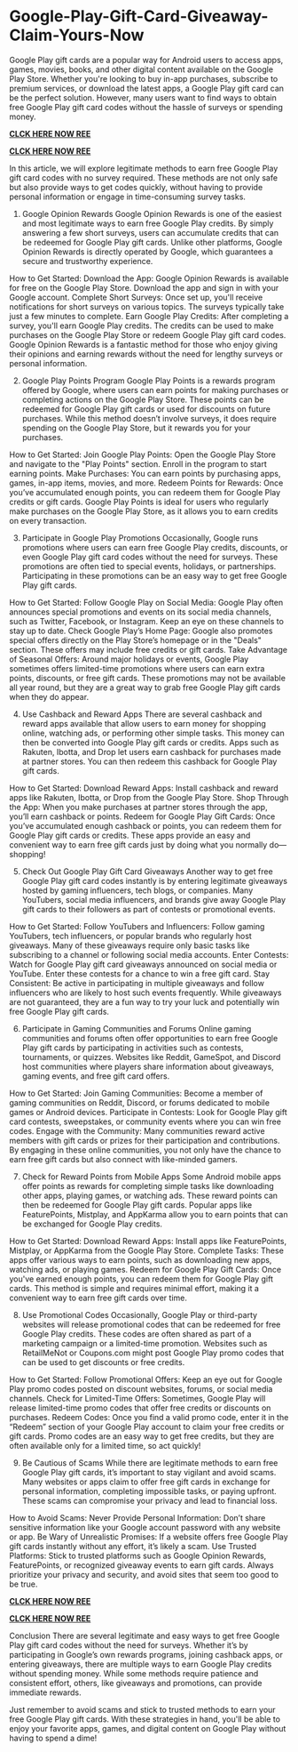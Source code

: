 # Google-Play-Gift-Card-Giveaway-Claim-Yours-Now
Google Play gift cards are a popular way for Android users to access apps, games, movies, books, and other digital content available on the Google Play Store. Whether you're looking to buy in-app purchases, subscribe to premium services, or download the latest apps, a Google Play gift card can be the perfect solution. However, many users want to find ways to obtain free Google Play gift card codes without the hassle of surveys or spending money.

**[CLCK HERE NOW REE](https://tinyurl.com/google-paly-2025)**

**[CLCK HERE NOW REE](https://tinyurl.com/google-paly-2025)**

In this article, we will explore legitimate methods to earn free Google Play gift card codes with no survey required. These methods are not only safe but also provide ways to get codes quickly, without having to provide personal information or engage in time-consuming survey tasks.

1. Google Opinion Rewards
Google Opinion Rewards is one of the easiest and most legitimate ways to earn free Google Play credits. By simply answering a few short surveys, users can accumulate credits that can be redeemed for Google Play gift cards. Unlike other platforms, Google Opinion Rewards is directly operated by Google, which guarantees a secure and trustworthy experience.

How to Get Started:
Download the App: Google Opinion Rewards is available for free on the Google Play Store. Download the app and sign in with your Google account.
Complete Short Surveys: Once set up, you'll receive notifications for short surveys on various topics. The surveys typically take just a few minutes to complete.
Earn Google Play Credits: After completing a survey, you'll earn Google Play credits. The credits can be used to make purchases on the Google Play Store or redeem Google Play gift card codes.
Google Opinion Rewards is a fantastic method for those who enjoy giving their opinions and earning rewards without the need for lengthy surveys or personal information.

2. Google Play Points Program
Google Play Points is a rewards program offered by Google, where users can earn points for making purchases or completing actions on the Google Play Store. These points can be redeemed for Google Play gift cards or used for discounts on future purchases. While this method doesn’t involve surveys, it does require spending on the Google Play Store, but it rewards you for your purchases.

How to Get Started:
Join Google Play Points: Open the Google Play Store and navigate to the "Play Points" section. Enroll in the program to start earning points.
Make Purchases: You can earn points by purchasing apps, games, in-app items, movies, and more.
Redeem Points for Rewards: Once you’ve accumulated enough points, you can redeem them for Google Play credits or gift cards.
Google Play Points is ideal for users who regularly make purchases on the Google Play Store, as it allows you to earn credits on every transaction.

3. Participate in Google Play Promotions
Occasionally, Google runs promotions where users can earn free Google Play credits, discounts, or even Google Play gift card codes without the need for surveys. These promotions are often tied to special events, holidays, or partnerships. Participating in these promotions can be an easy way to get free Google Play gift cards.

How to Get Started:
Follow Google Play on Social Media: Google Play often announces special promotions and events on its social media channels, such as Twitter, Facebook, or Instagram. Keep an eye on these channels to stay up to date.
Check Google Play’s Home Page: Google also promotes special offers directly on the Play Store’s homepage or in the "Deals" section. These offers may include free credits or gift cards.
Take Advantage of Seasonal Offers: Around major holidays or events, Google Play sometimes offers limited-time promotions where users can earn extra points, discounts, or free gift cards.
These promotions may not be available all year round, but they are a great way to grab free Google Play gift cards when they do appear.

4. Use Cashback and Reward Apps
There are several cashback and reward apps available that allow users to earn money for shopping online, watching ads, or performing other simple tasks. This money can then be converted into Google Play gift cards or credits. Apps such as Rakuten, Ibotta, and Drop let users earn cashback for purchases made at partner stores. You can then redeem this cashback for Google Play gift cards.

How to Get Started:
Download Reward Apps: Install cashback and reward apps like Rakuten, Ibotta, or Drop from the Google Play Store.
Shop Through the App: When you make purchases at partner stores through the app, you’ll earn cashback or points.
Redeem for Google Play Gift Cards: Once you’ve accumulated enough cashback or points, you can redeem them for Google Play gift cards or credits.
These apps provide an easy and convenient way to earn free gift cards just by doing what you normally do—shopping!

5. Check Out Google Play Gift Card Giveaways
Another way to get free Google Play gift card codes instantly is by entering legitimate giveaways hosted by gaming influencers, tech blogs, or companies. Many YouTubers, social media influencers, and brands give away Google Play gift cards to their followers as part of contests or promotional events.

How to Get Started:
Follow YouTubers and Influencers: Follow gaming YouTubers, tech influencers, or popular brands who regularly host giveaways. Many of these giveaways require only basic tasks like subscribing to a channel or following social media accounts.
Enter Contests: Watch for Google Play gift card giveaways announced on social media or YouTube. Enter these contests for a chance to win a free gift card.
Stay Consistent: Be active in participating in multiple giveaways and follow influencers who are likely to host such events frequently.
While giveaways are not guaranteed, they are a fun way to try your luck and potentially win free Google Play gift cards.

6. Participate in Gaming Communities and Forums
Online gaming communities and forums often offer opportunities to earn free Google Play gift cards by participating in activities such as contests, tournaments, or quizzes. Websites like Reddit, GameSpot, and Discord host communities where players share information about giveaways, gaming events, and free gift card offers.

How to Get Started:
Join Gaming Communities: Become a member of gaming communities on Reddit, Discord, or forums dedicated to mobile games or Android devices.
Participate in Contests: Look for Google Play gift card contests, sweepstakes, or community events where you can win free codes.
Engage with the Community: Many communities reward active members with gift cards or prizes for their participation and contributions.
By engaging in these online communities, you not only have the chance to earn free gift cards but also connect with like-minded gamers.

7. Check for Reward Points from Mobile Apps
Some Android mobile apps offer points as rewards for completing simple tasks like downloading other apps, playing games, or watching ads. These reward points can then be redeemed for Google Play gift cards. Popular apps like FeaturePoints, Mistplay, and AppKarma allow you to earn points that can be exchanged for Google Play credits.

How to Get Started:
Download Reward Apps: Install apps like FeaturePoints, Mistplay, or AppKarma from the Google Play Store.
Complete Tasks: These apps offer various ways to earn points, such as downloading new apps, watching ads, or playing games.
Redeem for Google Play Gift Cards: Once you've earned enough points, you can redeem them for Google Play gift cards.
This method is simple and requires minimal effort, making it a convenient way to earn free gift cards over time.

8. Use Promotional Codes
Occasionally, Google Play or third-party websites will release promotional codes that can be redeemed for free Google Play credits. These codes are often shared as part of a marketing campaign or a limited-time promotion. Websites such as RetailMeNot or Coupons.com might post Google Play promo codes that can be used to get discounts or free credits.

How to Get Started:
Follow Promotional Offers: Keep an eye out for Google Play promo codes posted on discount websites, forums, or social media channels.
Check for Limited-Time Offers: Sometimes, Google Play will release limited-time promo codes that offer free credits or discounts on purchases.
Redeem Codes: Once you find a valid promo code, enter it in the “Redeem” section of your Google Play account to claim your free credits or gift cards.
Promo codes are an easy way to get free credits, but they are often available only for a limited time, so act quickly!

9. Be Cautious of Scams
While there are legitimate methods to earn free Google Play gift cards, it’s important to stay vigilant and avoid scams. Many websites or apps claim to offer free gift cards in exchange for personal information, completing impossible tasks, or paying upfront. These scams can compromise your privacy and lead to financial loss.

How to Avoid Scams:
Never Provide Personal Information: Don’t share sensitive information like your Google account password with any website or app.
Be Wary of Unrealistic Promises: If a website offers free Google Play gift cards instantly without any effort, it’s likely a scam.
Use Trusted Platforms: Stick to trusted platforms such as Google Opinion Rewards, FeaturePoints, or recognized giveaway events to earn gift cards.
Always prioritize your privacy and security, and avoid sites that seem too good to be true.

**[CLCK HERE NOW REE](https://tinyurl.com/google-paly-2025)**

**[CLCK HERE NOW REE](https://tinyurl.com/google-paly-2025)**

Conclusion
There are several legitimate and easy ways to get free Google Play gift card codes without the need for surveys. Whether it’s by participating in Google’s own rewards programs, joining cashback apps, or entering giveaways, there are multiple ways to earn Google Play credits without spending money. While some methods require patience and consistent effort, others, like giveaways and promotions, can provide immediate rewards.

Just remember to avoid scams and stick to trusted methods to earn your free Google Play gift cards. With these strategies in hand, you'll be able to enjoy your favorite apps, games, and digital content on Google Play without having to spend a dime!
